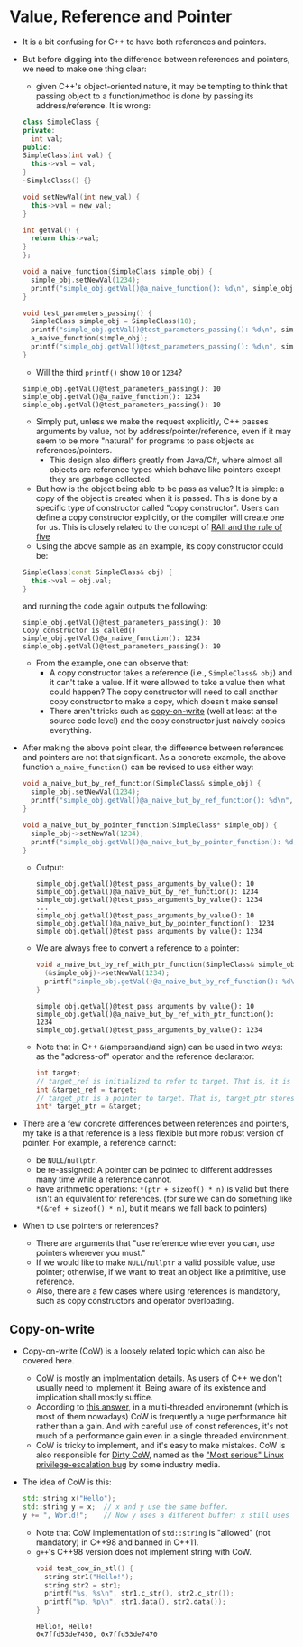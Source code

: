 # Value, Reference and Pointer

- It is a bit confusing for C++ to have both references and pointers.

- But before digging into the difference between references and pointers, we
  need to make one thing clear:

    - given C++'s object-oriented nature, it may be tempting to think that
      passing object to a function/method is done by passing its
      address/reference. It is wrong:

  ```C++
  class SimpleClass {
  private:
    int val;
  public:
  SimpleClass(int val) {
    this->val = val;
  }
  ~SimpleClass() {}

  void setNewVal(int new_val) {
    this->val = new_val;
  }

  int getVal() {
    return this->val;
  }
  };

  void a_naive_function(SimpleClass simple_obj) {
    simple_obj.setNewVal(1234);
    printf("simple_obj.getVal()@a_naive_function(): %d\n", simple_obj.getVal());
  }

  void test_parameters_passing() {
    SimpleClass simple_obj = SimpleClass(10);
    printf("simple_obj.getVal()@test_parameters_passing(): %d\n", simple_obj.getVal());
    a_naive_function(simple_obj);
    printf("simple_obj.getVal()@test_parameters_passing(): %d\n", simple_obj.getVal());
  }
  ```

    - Will the third `printf()` show `10` or `1234`?

  ```
  simple_obj.getVal()@test_parameters_passing(): 10
  simple_obj.getVal()@a_naive_function(): 1234
  simple_obj.getVal()@test_parameters_passing(): 10
  ```

    - Simply put, unless we make the request explicitly, C++ passes arguments
      by value, not by
      address/pointer/reference, even if it may seem to be more "natural" for
      programs to pass objects as references/pointers.
        - This design also differs greatly from Java/C#, where almost all objects
          are reference types which behave like pointers except they are garbage
          collected.
    - But how is the object being able to be pass as value? It is simple: a
      copy of the object is created when it is passed. This is done by a
      specific type of constructor called "copy constructor". Users can define
      a copy constructor explicitly, or the compiler will create one for us. This is closely related to the concept of [RAII and the rule of five](../1_raii-and-the-rule-of-five/)
    - Using the above sample as an example, its copy constructor could be:

  ```C++
  SimpleClass(const SimpleClass& obj) {
    this->val = obj.val;
  }
  ```

  and running the code again outputs the following:

  ```
  simple_obj.getVal()@test_parameters_passing(): 10
  Copy constructor is called()
  simple_obj.getVal()@a_naive_function(): 1234
  simple_obj.getVal()@test_parameters_passing(): 10
  ```

    - From the example, one can observe that:
        - A copy constructor takes a reference (i.e., `SimpleClass& obj`) and
          it can't take a value. If it were allowed to take a value then what
          could happen? The copy constructor will need to call another copy
          constructor to make a copy, which doesn't make sense!
        - There aren't tricks such as [copy-on-write](#copy-on-write) (well at
          least at the source code level) and the copy constructor just naively
          copies everything.

- After making the above point clear, the difference between references
  and pointers are not that significant. As a concrete example, the above function `a_naive_function()` can be revised to use either way:

  ```C++
  void a_naive_but_by_ref_function(SimpleClass& simple_obj) {
    simple_obj.setNewVal(1234);
    printf("simple_obj.getVal()@a_naive_but_by_ref_function(): %d\n", simple_obj.getVal());
  }

  void a_naive_but_by_pointer_function(SimpleClass* simple_obj) {
    simple_obj->setNewVal(1234);
    printf("simple_obj.getVal()@a_naive_but_by_pointer_function(): %d\n", simple_obj->getVal());
  }
  ```

    - Output:
      ```
      simple_obj.getVal()@test_pass_arguments_by_value(): 10
      simple_obj.getVal()@a_naive_but_by_ref_function(): 1234
      simple_obj.getVal()@test_pass_arguments_by_value(): 1234
      ...
      simple_obj.getVal()@test_pass_arguments_by_value(): 10
      simple_obj.getVal()@a_naive_but_by_pointer_function(): 1234
      simple_obj.getVal()@test_pass_arguments_by_value(): 1234
      ```
    - We are always free to convert a reference to a pointer:
      ```C++
      void a_naive_but_by_ref_with_ptr_function(SimpleClass& simple_obj) {
        (&simple_obj)->setNewVal(1234);
        printf("simple_obj.getVal()@a_naive_but_by_ref_function(): %d\n", (&simple_obj)->getVal());
      }
      ```
      ```
      simple_obj.getVal()@test_pass_arguments_by_value(): 10
      simple_obj.getVal()@a_naive_but_by_ref_with_ptr_function(): 1234
      simple_obj.getVal()@test_pass_arguments_by_value(): 1234
      ```
    - Note that in C++ `&`(ampersand/and sign) can be used in two ways: as
      the "address-of" operator and the reference declarator:
      ```C++
      int target;
      // target_ref is initialized to refer to target. That is, it is a reference to target.
      int &target_ref = target;
      // target_ptr is a pointer to target. That is, target_ptr stores the address of target.
      int* target_ptr = &target;
      ```

- There are a few concrete differences between references and pointers, my
  take is a that reference is a less flexible but more robust version
  of pointer. For example, a reference cannot:

    - be `NULL`/`nullptr`.
    - be re-assigned: A pointer can be pointed to different addresses many
      time while a reference cannot.
    - have arithmetic operations: `*(ptr + sizeof() * n)` is valid but there
      isn't an equivalent for references. (for sure we can do something like
      `*(&ref + sizeof() * n)`, but it means we fall back to pointers)

- When to use pointers or references?
    - There are arguments that "use reference wherever you can, use pointers
      wherever you must."
    - If we would like to make `NULL`/`nullptr` a valid possible value, use
      pointer; otherwise, if we want to treat an object like a primitive,
      use reference.
    - Also, there are a few cases where using references is mandatory, such as
      copy constructors and operator overloading.

## Copy-on-write

- Copy-on-write (CoW) is a loosely related topic which can also be covered here.

    - CoW is mostly an implmentation details. As users of C++ we don't usually
      need to implement it. Being aware of its existence and implication shall
      mostly suffice.
    - According to
      [this answer](https://stackoverflow.com/questions/1649028/how-to-implement-copy-on-write), in a
      multi-threaded environemnt (which is most of them nowadays) CoW is
      frequently a huge performance hit rather than a gain. And with careful
      use of const references, it's not much of a performance gain even in a
      single threaded environment.
    - CoW is tricky to implement, and it's easy to make mistakes. CoW is
      also responsible for
      [Dirty CoW](https://en.wikipedia.org/wiki/Dirty_COW), named as the
      ["Most serious" Linux privilege-escalation bug](https://arstechnica.com/information-technology/2016/10/most-serious-linux-privilege-escalation-bug-ever-is-under-active-exploit/)
      by some industry media.

- The idea of CoW is this:
  ```C++
  std::string x("Hello");
  std::string y = x;  // x and y use the same buffer.
  y += ", World!";    // Now y uses a different buffer; x still uses the same old buffer.
  ```
    - Note that CoW implementation of `std::string` is "allowed" (not
      mandatory) in C++98 and banned in C++11.
    - `g++`'s C++98 version does not implement string with CoW.
      ```C++
      void test_cow_in_stl() {
        string str1("Hello!");
        string str2 = str1;
        printf("%s, %s\n", str1.c_str(), str2.c_str());
        printf("%p, %p\n", str1.data(), str2.data());
      }
      ```
      ```
      Hello!, Hello!
      0x7ffd53de7450, 0x7ffd53de7470
      ```
